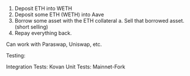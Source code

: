 
1. Deposit ETH into WETH
2. Deposit some ETH (WETH) into Aave
3. Borrow some asset with the ETH collateral
    a. Sell that borrowed asset. (short selling)
4. Repay everything back.

Can work with Paraswap, Uniswap, etc.

Testing:

Integration Tests: Kovan
Unit Tests: Mainnet-Fork